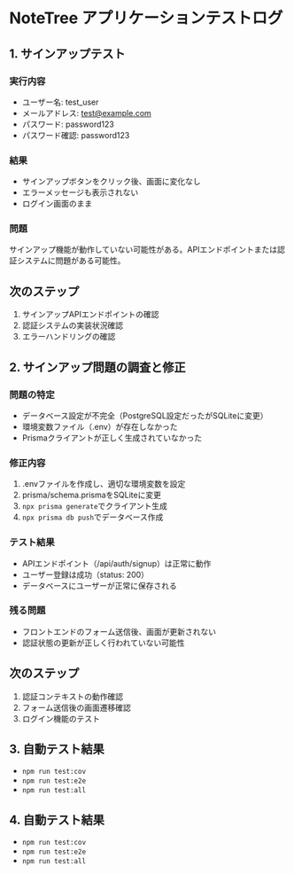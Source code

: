 # NoteTree アプリケーションテストログ

## 1. サインアップテスト

### 実行内容
- ユーザー名: test_user
- メールアドレス: test@example.com
- パスワード: password123
- パスワード確認: password123

### 結果
- サインアップボタンをクリック後、画面に変化なし
- エラーメッセージも表示されない
- ログイン画面のまま

### 問題
サインアップ機能が動作していない可能性がある。APIエンドポイントまたは認証システムに問題がある可能性。

## 次のステップ
1. サインアップAPIエンドポイントの確認
2. 認証システムの実装状況確認
3. エラーハンドリングの確認



## 2. サインアップ問題の調査と修正

### 問題の特定
- データベース設定が不完全（PostgreSQL設定だったがSQLiteに変更）
- 環境変数ファイル（.env）が存在しなかった
- Prismaクライアントが正しく生成されていなかった

### 修正内容
1. .envファイルを作成し、適切な環境変数を設定
2. prisma/schema.prismaをSQLiteに変更
3. `npx prisma generate`でクライアント生成
4. `npx prisma db push`でデータベース作成

### テスト結果
- APIエンドポイント（/api/auth/signup）は正常に動作
- ユーザー登録は成功（status: 200）
- データベースにユーザーが正常に保存される

### 残る問題
- フロントエンドのフォーム送信後、画面が更新されない
- 認証状態の更新が正しく行われていない可能性

## 次のステップ
1. 認証コンテキストの動作確認
2. フォーム送信後の画面遷移確認
3. ログイン機能のテスト


## 3. 自動テスト結果

- `npm run test:cov`
- `npm run test:e2e`
- `npm run test:all`

## 4. 自動テスト結果

- `npm run test:cov`
- `npm run test:e2e`
- `npm run test:all`
